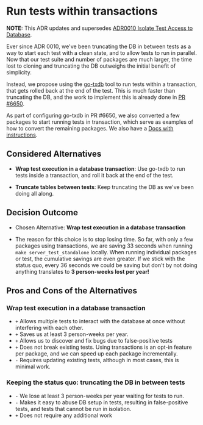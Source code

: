 # Run tests within transactions

**NOTE:** This ADR updates and supersedes [ADR0010 Isolate Test Access to Database](./0010-isolate-test-access-to-database.md).

Ever since ADR 0010, we've been truncating the DB in between tests as a way to
start each test with a clean state, and to allow tests to run in parallel. Now
that our test suite and number of packages are much larger, the time lost to
cloning and truncating the DB outweighs the initial benefit of simplicity.

Instead, we propose using the [go-txdb](https://github.com/DATA-DOG/go-txdb)
tool to run tests within a transaction, that gets rolled back at the end of the
test. This is much faster than truncating the DB, and the work to implement this
is already done in [PR #6650](https://github.com/transcom/mymove/pull/6650).

As part of configuring go-txdb in PR #6650, we also converted a few packages to
start running tests in transaction, which serve as examples of how to convert
the remaining packages. We also have a [Docs with instructions](https://transcom.github.io/mymove-docs/docs/dev/testing/writing-tests/Running-server-tests-inside-a-transaction).

## Considered Alternatives

* **Wrap test execution in a database transaction**: Use go-txdb to run tests
inside a transaction, and roll it back at the end of the test.

* **Truncate tables between tests**: Keep truncating the DB as we've been doing
all along.

## Decision Outcome

* Chosen Alternative: **Wrap test execution in a database transaction**

* The reason for this choice is to stop losing time. So far, with only a few
packages using transactions, we are saving 33 seconds when running
`make server_test_standalone` locally. When running individual packages or test,
the cumulative savings are even greater. If we stick with the status quo, every
36 seconds we could be saving but don't by not doing anything translates to
**3 person-weeks lost per year!**

## Pros and Cons of the Alternatives

### Wrap test execution in a database transaction

* `+` Allows multiple tests to interact with the database at once without
interfering with each other.
* `+` Saves us at least 3 person-weeks per year.
* `+` Allows us to discover and fix bugs due to false-positive tests
* `+` Does not break existing tests. Using transactions is an opt-in feature per
package, and we can speed up each package incrementally.
* `-` Requires updating existing tests, although in most cases, this is minimal
work.

### Keeping the status quo: truncating the DB in between tests

* `-` We lose at least 3 person-weeks per year waiting for tests to run.
* `-` Makes it easy to abuse DB setup in tests, resulting in false-positive
tests, and tests that cannot be run in isolation.
* `+` Does not require any additional work
